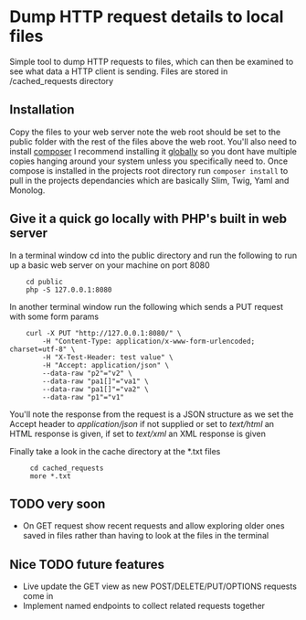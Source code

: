 # Dump HTTP request details to local files

Simple tool to dump HTTP requests to files, which can then be examined to see what data a HTTP
client is sending. Files are stored in /cached_requests directory

## Installation

Copy the files to your web server note the web root should be set to the public folder with
the rest of the files above the web root. You'll also need to install [composer](https://getcomposer.org/download/)
I recommend installing it [globally](https://getcomposer.org/doc/00-intro.md#globally) so you dont have multiple copies
hanging around your system unless you specifically need to.
Once compose is installed in the projects root directory run ```composer install``` to pull in the projects
dependancies which are basically Slim, Twig, Yaml and Monolog.

## Give it a quick go locally with PHP's built in web server

In a terminal window cd into the public directory and run the following to run up a basic
web server on your machine on port 8080

        cd public
        php -S 127.0.0.1:8080
                
In another terminal window run the following which sends a PUT request with some form params

        curl -X PUT "http://127.0.0.1:8080/" \
            -H "Content-Type: application/x-www-form-urlencoded; charset=utf-8" \
            -H "X-Test-Header: test value" \
            -H "Accept: application/json" \
            --data-raw "p2"="v2" \
            --data-raw "pa1[]"="va1" \
            --data-raw "pa1[]"="va2" \
            --data-raw "p1"="v1"

You'll note the response from the request is a JSON structure as we set the Accept header to
*application/json* if not supplied or set to *text/html* an HTML response is given, if set to *text/xml* an XML response is given
            
Finally take a look in the cache directory at the *.txt files

         cd cached_requests
         more *.txt

## TODO very soon
- On GET request show recent requests and allow exploring older ones saved in files rather
  than having to look at the files in the terminal

## Nice TODO future features
- Live update the GET view as new POST/DELETE/PUT/OPTIONS requests come in
- Implement named endpoints to collect related requests together
